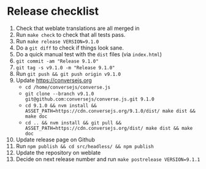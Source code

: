 # Release checklist

1. Check that weblate translations are all merged in
2. Run `make check` to check that all tests pass.
3. Run `make release VERSION=9.1.0`
4. Do a `git diff` to check if things look sane.
5. Do a quick manual test with the `dist` files (via `index.html`)
6. `git commit -am "Release 9.1.0"`
7. `git tag -s v9.1.0 -m "Release 9.1.0"`
8. Run `git push && git push origin v9.1.0`
9. Update https://conversejs.org
    * `cd /home/conversejs/converse.js`
    * `git clone --branch v9.1.0 git@github.com:conversejs/converse.js.git 9.1.0`
    * `cd 9.1.0 && nvm install && ASSET_PATH=https://cdn.conversejs.org/9.1.0/dist/ make dist && make doc`
    * `cd .. && nvm install && git pull && ASSET_PATH=https://cdn.conversejs.org/dist/ make dist && make doc`
10. Update release page on Github
11. Run `npm publish && cd src/headless/ && npm publish`
12. Update the repository on weblate
13. Decide on next release number and run `make postrelease VERSION=9.1.1`
